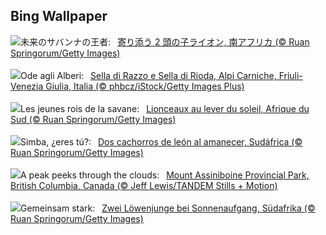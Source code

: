 ## Bing Wallpaper
![](https://www.bing.com/th?id=OHR.LionCubs_JA-JP4693137175_UHD.jpg&w=1000)未来のサバンナの王者:&nbsp;&ensp;[寄り添う 2 頭の子ライオン, 南アフリカ (© Ruan Springorum/Getty Images)](https://www.bing.com/th?id=OHR.LionCubs_JA-JP4693137175_UHD.jpg)
<br><br/>
![](https://www.bing.com/th?id=OHR.NationalTreeDay_IT-IT7236455581_UHD.jpg&w=1000)Ode agli Alberi:&nbsp;&ensp;[Sella di Razzo e Sella di Rioda, Alpi Carniche, Friuli-Venezia Giulia, Italia (© phbcz/iStock/Getty Images Plus)](https://www.bing.com/th?id=OHR.NationalTreeDay_IT-IT7236455581_UHD.jpg)
<br><br/>
![](https://www.bing.com/th?id=OHR.LionCubs_FR-FR2539679303_UHD.jpg&w=1000)Les jeunes rois de la savane:&nbsp;&ensp;[Lionceaux au lever du soleil, Afrique du Sud (© Ruan Springorum/Getty Images)](https://www.bing.com/th?id=OHR.LionCubs_FR-FR2539679303_UHD.jpg)
<br><br/>
![](https://www.bing.com/th?id=OHR.LionCubs_ES-ES2358814300_UHD.jpg&w=1000)Simba, ¿eres tú?:&nbsp;&ensp;[Dos cachorros de león al amanecer, Sudáfrica (© Ruan Springorum/Getty Images)](https://www.bing.com/th?id=OHR.LionCubs_ES-ES2358814300_UHD.jpg)
<br><br/>
![](https://www.bing.com/th?id=OHR.AssiniboineTS_EN-GB3913113807_UHD.jpg&w=1000)A peak peeks through the clouds:&nbsp;&ensp;[Mount Assiniboine Provincial Park, British Columbia, Canada (© Jeff Lewis/TANDEM Stills + Motion)](https://www.bing.com/th?id=OHR.AssiniboineTS_EN-GB3913113807_UHD.jpg)
<br><br/>
![](https://www.bing.com/th?id=OHR.LionCubs_DE-DE4457487465_UHD.jpg&w=1000)Gemeinsam stark:&nbsp;&ensp;[Zwei Löwenjunge bei Sonnenaufgang, Südafrika (© Ruan Springorum/Getty Images)](https://www.bing.com/th?id=OHR.LionCubs_DE-DE4457487465_UHD.jpg)
<br><br/>
